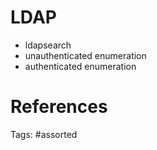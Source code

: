 # LDAP
- ldapsearch
- unauthenticated enumeration
- authenticated enumeration

# References

Tags:
    #assorted
